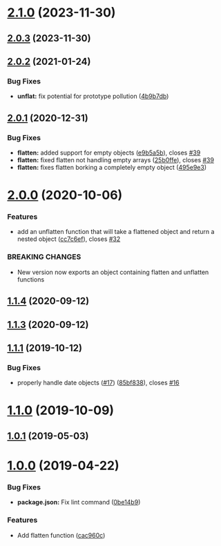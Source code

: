 # [2.1.0](https://github.com/jessie-codes/safe-flat/compare/2.0.3...2.1.0) (2023-11-30)



## [2.0.3](https://github.com/jessie-codes/safe-flat/compare/2.0.2...2.0.3) (2023-11-30)



## [2.0.2](https://github.com/jessie-codes/safe-flat/compare/2.0.1...2.0.2) (2021-01-24)


### Bug Fixes

* **unflat:** fix potential for prototype pollution ([4b9b7db](https://github.com/jessie-codes/safe-flat/commit/4b9b7db976bba8c968354f4315f5f9c219b7cbf3))



## [2.0.1](https://github.com/jessie-codes/safe-flat/compare/2.0.0...2.0.1) (2020-12-31)


### Bug Fixes

* **flatten:** added support for empty objects ([e9b5a5b](https://github.com/jessie-codes/safe-flat/commit/e9b5a5b0eca247a1cec01b9280393f7f6eff2e1f)), closes [#39](https://github.com/jessie-codes/safe-flat/issues/39)
* **flatten:** fixed flatten not handling empty arrays ([25b0ffe](https://github.com/jessie-codes/safe-flat/commit/25b0ffeb7cf7c0d344e103af8f40cae06be67d59)), closes [#39](https://github.com/jessie-codes/safe-flat/issues/39)
* **flatten:** fixes flatten borking a completely empty object ([495e9e3](https://github.com/jessie-codes/safe-flat/commit/495e9e3f80b402cfdff8ded7d7b1c2ba22b6e5e4))



# [2.0.0](https://github.com/jessie-codes/safe-flat/compare/1.1.4...2.0.0) (2020-10-06)


### Features

* add an unflatten function that will take a flattened object and return a nested object ([cc7c6ef](https://github.com/jessie-codes/safe-flat/commit/cc7c6efe7062bddefcaa987c18d5ebd159b090fa)), closes [#32](https://github.com/jessie-codes/safe-flat/issues/32)


### BREAKING CHANGES

* New version now exports an object containing flatten and unflatten functions



## [1.1.4](https://github.com/jessie-codes/safe-flat/compare/1.1.3...1.1.4) (2020-09-12)



## [1.1.3](https://github.com/jessie-codes/safe-flat/compare/v1.1.1...1.1.3) (2020-09-12)



## [1.1.1](https://github.com/jessie-codes/safe-flat/compare/1.1.0...v1.1.1) (2019-10-12)


### Bug Fixes

* properly handle date objects ([#17](https://github.com/jessie-codes/safe-flat/issues/17)) ([85bf838](https://github.com/jessie-codes/safe-flat/commit/85bf838e97eeead6bd4d32090343a57b92cd8fca)), closes [#16](https://github.com/jessie-codes/safe-flat/issues/16)



# [1.1.0](https://github.com/jessie-codes/safe-flat/compare/v1.0.1...1.1.0) (2019-10-09)



## [1.0.1](https://github.com/jessie-codes/safe-flat/compare/v1.0.0...v1.0.1) (2019-05-03)



# [1.0.0](https://github.com/jessie-codes/safe-flat/compare/cac960c7f5ef0b4bdfcd644a8c7c37bed6f64564...v1.0.0) (2019-04-22)


### Bug Fixes

* **package.json:** Fix lint command ([0be14b9](https://github.com/jessie-codes/safe-flat/commit/0be14b9b84127eebbf2d65a3b386622cabbb9830))


### Features

* Add flatten function ([cac960c](https://github.com/jessie-codes/safe-flat/commit/cac960c7f5ef0b4bdfcd644a8c7c37bed6f64564))




